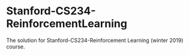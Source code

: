 # Stanford-CS234-ReinforcementLearning
The solution for Stanford-CS234-Reinforcement Learning (winter 2019) course.
